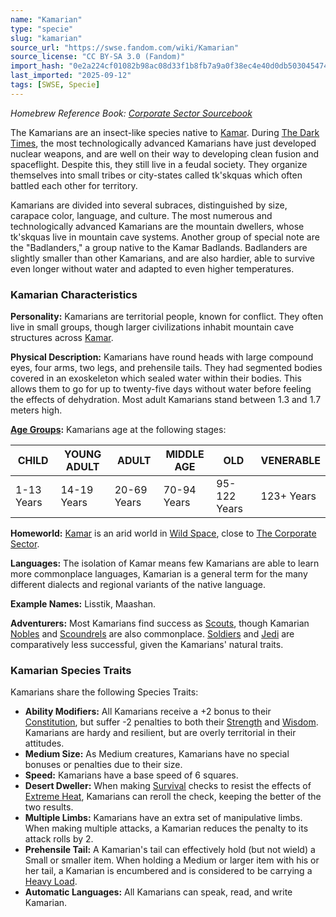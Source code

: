 ```yaml
---
name: "Kamarian"
type: "specie"
slug: "kamarian"
source_url: "https://swse.fandom.com/wiki/Kamarian"
source_license: "CC BY-SA 3.0 (Fandom)"
import_hash: "0e2a224cf01082b98ac08d33f1b8fb7a9a0f38ec4e40d0db5030454741aa6c47"
last_imported: "2025-09-12"
tags: [SWSE, Specie]
---
```

*Homebrew Reference Book: [Corporate Sector Sourcebook](https://swse.fandom.com/wiki/Corporate_Sector_Sourcebook)*

The Kamarians are an insect-like species native to [Kamar](https://swse.fandom.com/wiki/Kamar). During [The Dark Times](https://swse.fandom.com/wiki/The_Dark_Times), the most technologically advanced Kamarians have just developed nuclear weapons, and are well on their way to developing clean fusion and spaceflight. Despite this, they still live in a feudal society. They organize themselves into small tribes or city-states called tk'skquas which often battled each other for territory.

Kamarians are divided into several subraces, distinguished by size, carapace color, language, and culture. The most numerous and technologically advanced Kamarians are the mountain dwellers, whose tk'skquas live in mountain cave systems. Another group of special note are the "Badlanders," a group native to the Kamar Badlands. Badlanders are slightly smaller than other Kamarians, and are also hardier, able to survive even longer without water and adapted to even higher temperatures.
### Kamarian Characteristics
**Personality:** Kamarians are territorial people, known for conflict. They often live in small groups, though larger civilizations inhabit mountain cave structures across [Kamar](https://swse.fandom.com/wiki/Kamar).

**Physical Description:** Kamarians have round heads with large compound eyes, four arms, two legs, and prehensile tails. They had segmented bodies covered in an exoskeleton which sealed water within their bodies. This allows them to go for up to twenty-five days without water before feeling the effects of dehydration. Most adult Kamarians stand between 1.3 and 1.7 meters high.

**[Age Groups](https://swse.fandom.com/wiki/Age_Groups):** Kamarians age at the following stages:

| CHILD | YOUNG ADULT | ADULT | MIDDLE AGE | OLD | VENERABLE |
| --- | --- | --- | --- | --- | --- |
| 1-13 Years | 14-19 Years | 20-69 Years | 70-94 Years | 95-122 Years | 123+ Years |

**Homeworld:** [Kamar](https://swse.fandom.com/wiki/Kamar) is an arid world in [Wild Space](https://swse.fandom.com/wiki/Wild_Space), close to [The Corporate Sector](https://swse.fandom.com/wiki/The_Corporate_Sector).

**Languages:** The isolation of Kamar means few Kamarians are able to learn more commonplace languages, Kamarian is a general term for the many different dialects and regional variants of the native language.

**Example Names:** Lisstik, Maashan.

**Adventurers:** Most Kamarians find success as [Scouts](https://swse.fandom.com/wiki/Scouts), though Kamarian [Nobles](https://swse.fandom.com/wiki/Nobles) and [Scoundrels](https://swse.fandom.com/wiki/Scoundrels) are also commonplace. [Soldiers](https://swse.fandom.com/wiki/Soldiers) and [Jedi](https://swse.fandom.com/wiki/Jedi) are comparatively less successful, given the Kamarians' natural traits.
### Kamarian Species Traits
Kamarians share the following Species Traits:
- **Ability Modifiers:** All Kamarians receive a +2 bonus to their [Constitution](https://swse.fandom.com/wiki/Constitution), but suffer -2 penalties to both their [Strength](https://swse.fandom.com/wiki/Strength) and [Wisdom](https://swse.fandom.com/wiki/Wisdom). Kamarians are hardy and resilient, but are overly territorial in their attitudes.
- **Medium Size:** As Medium creatures, Kamarians have no special bonuses or penalties due  to their size.
- **Speed:** Kamarians have a base speed of 6 squares.
- **Desert Dweller:** When making [Survival](https://swse.fandom.com/wiki/Survival) checks to resist the effects of [Extreme Heat](https://swse.fandom.com/wiki/Extreme_Heat), Kamarians can reroll the check, keeping the better of the two results.
- **Multiple Limbs:** Kamarians have an extra set of manipulative limbs. When making multiple attacks, a Kamarian reduces the penalty to its attack rolls by 2.
- **Prehensile Tail:** A Kamarian's tail can effectively hold (but not wield) a Small or smaller item. When holding a Medium or larger item with his or her tail, a Kamarian is encumbered and is considered to be carrying a [Heavy Load](https://swse.fandom.com/wiki/Heavy_Load).
- **Automatic Languages:** All Kamarians can speak, read, and write Kamarian.